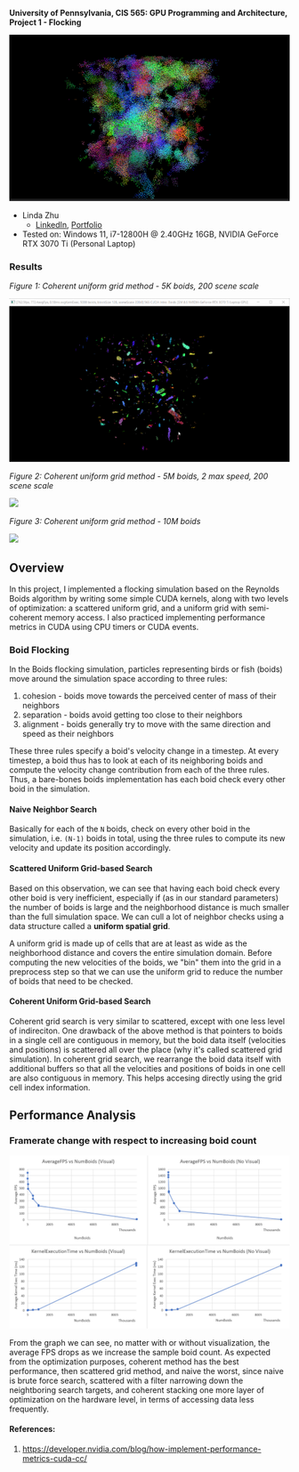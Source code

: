 **University of Pennsylvania, CIS 565: GPU Programming and Architecture,
Project 1 - Flocking**

![Boids Cover Iamge](images/results/50Kboids.PNG)

* Linda Zhu
  * [LinkedIn](https://www.linkedin.com/in/lindadaism/), [Portfolio](https://lindadaism.com/)
* Tested on: Windows 11, i7-12800H @ 2.40GHz 16GB, NVIDIA GeForce RTX 3070 Ti (Personal Laptop)

### Results

*Figure 1: Coherent uniform grid method - 5K boids, 200 scene scale*

![](images/results/200SceneScale_5Kboids.gif)


*Figure 2: Coherent uniform grid method - 5M boids, 2 max speed, 200 scene scale*

![](images/results/200SceneScale_5Mboids_2MaxSpeed.gif)


*Figure 3: Coherent uniform grid method - 10M boids*

![](images/results/default_10Mboids.gif)


## Overview
In this project, I implemented a flocking simulation based on the Reynolds Boids algorithm by writing some simple CUDA kernels, along with two levels of optimization: a scattered uniform grid, and a uniform grid with semi-coherent memory access. I also practiced implementing performance metrics in CUDA using CPU timers or CUDA events.

### Boid Flocking

In the Boids flocking simulation, particles representing birds or fish
(boids) move around the simulation space according to three rules:

1. cohesion - boids move towards the perceived center of mass of their neighbors
2. separation - boids avoid getting too close to their neighbors
3. alignment - boids generally try to move with the same direction and speed as their neighbors

These three rules specify a boid's velocity change in a timestep.
At every timestep, a boid thus has to look at each of its neighboring boids and compute the velocity change contribution from each of the three rules. Thus, a bare-bones boids implementation has each boid check every other boid in the simulation.

#### Naive Neighbor Search

Basically for each of the `N` boids, check on every other boid in the simulation, i.e. `(N-1)` boids in total, using the three rules to compute its new velocity and update its position accordingly.

#### Scattered Uniform Grid-based Search

Based on this observation, we can see that having each boid check every other boid is very inefficient, especially if (as in our standard parameters) the number of boids is large and the neighborhood distance is much smaller than the full simulation space. We can cull a lot of neighbor checks using a data structure called a **uniform spatial grid**.

A uniform grid is made up of cells that are at least as wide as the neighborhood distance and covers the entire simulation domain. Before computing the new velocities of the boids, we "bin" them into the grid in a preprocess step so that we can use the uniform grid to reduce the number of boids that need to be checked.

#### Coherent Uniform Grid-based Search

Coherent grid search is very similar to scattered, except with one less level of indireciton. One drawback of the above method is that pointers to boids in a single cell are contiguous in memory, but the boid data itself (velocities and positions) is scattered all over the place (why it's called scattered grid simulation). In coherent grid search, we rearrange the boid data itself with additional buffers so that all the velocities and positions of boids in one cell are also contiguous in memory. This helps accesing directly using the grid cell index information.


## Performance Analysis

### Framerate change with respect to increasing boid count

![How boid count affects avgFPS and avgKernExecTime](/images/results/avgFPS&avgKernExecTime_numBoids_graph.png)

From the graph we can see, no matter with or without visualization, the average FPS drops as we increase the sample boid count. As expected from the optimization purposes, coherent method has the best performance, then scattered grid method, and naive the worst, since naive is brute force search, scattered with a filter narrowing down the neightboring search targets, and coherent stacking one more layer of optimization on the hardware level, in terms of accessing data less frequently.


#### References:
1. https://developer.nvidia.com/blog/how-implement-performance-metrics-cuda-cc/